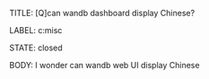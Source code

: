 TITLE:
[Q]can wandb dashboard display Chinese?

LABEL:
c:misc

STATE:
closed

BODY:
I wonder can wandb web UI display Chinese

